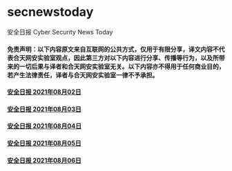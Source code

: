 # secnewstoday

安全日报 Cyber Security News Today

#### 免责声明：以下内容原文来自互联网的公共方式，仅用于有限分享，译文内容不代表合天网安实验室观点，因此第三方对以下内容进行分享、传播等行为，以及所带来的一切后果与译者和合天网安实验室无关。以下内容亦不得用于任何商业目的，若产生法律责任，译者与合天网安实验室一律不予承担。


#### [安全日报 2021年08月02日](https://github.com/hetianlab/secnewstoday/blob/master/Aug.2021/secnews-20210802.md)
#### [安全日报 2021年08月03日](https://github.com/hetianlab/secnewstoday/blob/master/Aug.2021/secnews-20210803.md)
#### [安全日报 2021年08月04日](https://github.com/hetianlab/secnewstoday/blob/master/Aug.2021/secnews-20210804.md)
#### [安全日报 2021年08月05日](https://github.com/hetianlab/secnewstoday/blob/master/Aug.2021/secnews-20210805.md)
#### [安全日报 2021年08月06日](https://github.com/hetianlab/secnewstoday/blob/master/Aug.2021/secnews-20210806.md)
